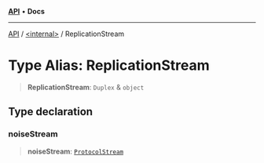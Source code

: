 [**API**](../../README.md) • **Docs**

***

[API](../../README.md) / [\<internal\>](../README.md) / ReplicationStream

# Type Alias: ReplicationStream

> **ReplicationStream**: `Duplex` & `object`

## Type declaration

### noiseStream

> **noiseStream**: [`ProtocolStream`](ProtocolStream.md)
